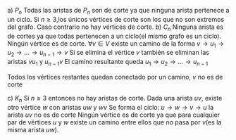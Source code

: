 a) $P_n$
Todas las aristas de $P_n$ son de corte ya que ninguna arista pertenece a un ciclo.
Si $n\geq 3$,los únicos vértices de corte son los que no son extremos del grafo. Caso contrario no hay vértices de corte.
b) $C_n$
Ninguna arista es de cortes ya que todas pertenecen a un ciclo(el mismo grafo es un ciclo).
Ningún vértice es de corte.
$\forall v \in V$ existe un camino de la forma $v \to u_1 \to u_2 \to \dots \to u_{n-1} \to v$
Si se elimina el vértice $v$ también se eliminan las aristas $vu_1$ y $u_{n-1}v$
El camino resultante queda
$u_1 \to u_2 \to \dots \to u_{n-1}$

Todos los vértices restantes quedan conectado por un camino, $v$ no es de corte

c) $K_n$
Si $n\geq 3$ entonces no hay aristas de corte.
Dada una arista $uv$, existe otro vértice $w$ con aristas $uw$ y $wv$
Se forma el ciclo: $u \to w \to v \to u$ la arista $uv$ no es de corte
Ningún vértice es de corte ya que para cualquier par de vértices $u$ y $w$ existe un camino entre ellos que no pasa por $v$(es la misma arista $uw$).